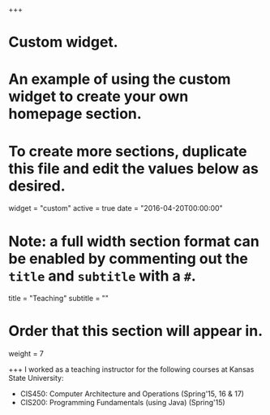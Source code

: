+++
# Custom widget.
# An example of using the custom widget to create your own homepage section.
# To create more sections, duplicate this file and edit the values below as desired.
widget = "custom"
active = true
date = "2016-04-20T00:00:00"

# Note: a full width section format can be enabled by commenting out the `title` and `subtitle` with a `#`.
title = "Teaching"
subtitle = ""

# Order that this section will appear in.
weight = 7

+++
I worked as a teaching instructor for the following courses at Kansas State University:

- CIS450: Computer Architecture and Operations (Spring'15, 16 & 17)
- CIS200: Programming Fundamentals (using Java) (Spring'15)
